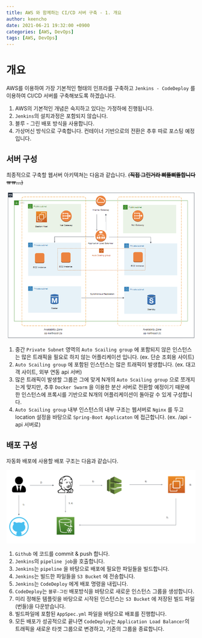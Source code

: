 ```yaml
---
title: AWS 와 함께하는 CI/CD 서버 구축 - 1. 개요
author: keencho
date: 2021-06-21 19:32:00 +0900
categories: [AWS, DevOps]
tags: [AWS, DevOps]
---
```


# 개요 
AWS를 이용하여 가장 기본적인 형태의 인프라를 구축하고 `Jenkins - CodeDeploy` 를 이용하여 CI/CD 서버를 구축해보도록 하겠습니다.  

1. AWS의 기본적인 개념은 숙지하고 있다는 가정하에 진행됩니다.  
2. `Jenkins`의 설치과정은 포함되지 않습니다.  
3. 블루 - 그린 배포 방식을 사용합니다.
4. 가상머신 방식으로 구축합니다. 컨테이너 기반으로의 전환은 추후 따로 포스팅 예정입니다.

## 서버 구성
최종적으로 구축할 웹서버 아키텍쳐는 다음과 같습니다. ~~(**직접 그린거라 삐뚤삐뚤합니다 ㅠㅠ...**)~~

![final-architecture](/assets/img/custom/aws-cicd/final-architecture.PNG)  

1. 중간 `Private Subnet` 영역의 `Auto Scailing group` 에 포함되지 않은 인스턴스는 많은 트래픽을 필요로 하지 않는 어플리케이션 입니다. (ex. 단순 조회용 사이트)
2. `Auto Scailing group` 에 포함된 인스턴스는 많은 트래픽이 발생합니다. (ex. 대고객 사이트, 외부 연동 api 서버) 
3. 많은 트래픽이 발생할 그룹은 그에 맞게 N개의 `Auto Scailing group` 으로 쪼개지는게 맞지만, 추후 `Docker Swarm` 을 이용한 분산 서버로 전환할 예정이기 때문에 한 인스턴스에 프록시를 기반으로 N개의 어플리케이션이 돌아갈 수 있게 구성합니다.
4. `Auto Scailing group` 내부 인스턴스의 내부 구조는 웹서버로 `Nginx` 를 두고 location 설정을 바탕으로 `Spring-Boot Applicaton` 에 접근합니다. (ex. /api - api 서버로)

## 배포 구성
자동화 배포에 사용할 배포 구조는 다음과 같습니다.

![deploy](/assets/img/custom/aws-cicd/deploy.PNG)

1. `Github` 에 코드를 commit & push 합니다.  
2. `Jenkins`의 `pipeline job`을 호출합니다.
3. `Jenkins`는 `pipeline` 을 바탕으로 배포에 필요한 파일들을 빌드합니다.  
4. `Jenkins`는 빌드한 파일들을 `S3 Bucket` 에 전송합니다.  
5. `Jenkins`는 `CodeDeploy` 에게 배포 명령을 내립니다.  
6. `CodeDeploy`는 `블루-그린` 배포방식을 바탕으로 새로운 인스턴스 그룹을 생성합니다.
7. 미리 정해둔 템플릿을 바탕으로 시작된 인스턴스는 `S3 Bucket` 에 저장된 빌드 파일(번들)을 다운받습니다. 
8. 빌드파일에 포함된 `AppSpec.yml` 파일을 바탕으로 배포를 진행합니다. 
9. 모든 배포가 성공적으로 끝나면 `CodeDeploy`는 `Application Load Balancer`의 트래픽을 새로운 타겟 그룹으로 변경하고, 기존의 그룹을 종료합니다.

